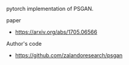 pytorch implementation of PSGAN.
  
paper  
- https://arxiv.org/abs/1705.06566  
  
Author's code  
- https://github.com/zalandoresearch/psgan

